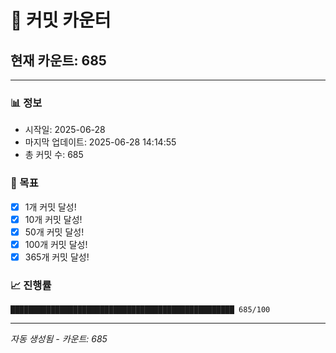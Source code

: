 # 🔢 커밋 카운터

## 현재 카운트: 685

---

### 📊 정보
- 시작일: 2025-06-28
- 마지막 업데이트: 2025-06-28 14:14:55
- 총 커밋 수: 685

### 🎯 목표
- [x] 1개 커밋 달성!
- [x] 10개 커밋 달성!
- [x] 50개 커밋 달성!
- [x] 100개 커밋 달성!
- [x] 365개 커밋 달성!

### 📈 진행률
```
██████████████████████████████████████████████████ 685/100
```

---
*자동 생성됨 - 카운트: 685*

